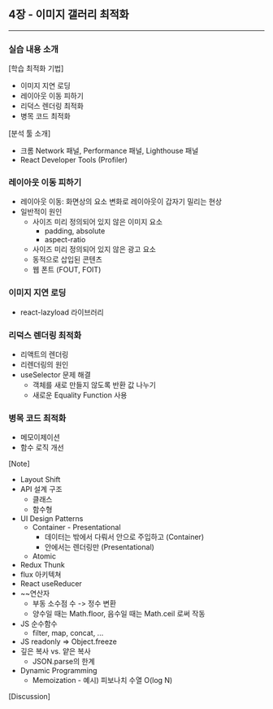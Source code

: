 ## 4장 - 이미지 갤러리 최적화

---

### 실습 내용 소개

[학습 최적화 기법]

- 이미지 지연 로딩
- 레이아웃 이동 피하기
- 리덕스 렌더링 최적화
- 병목 코드 최적화

[분석 툴 소개]

- 크롬 Network 패널, Performance 패널, Lighthouse 패널
- React Developer Tools (Profiler)

### 레이아웃 이동 피하기

- 레이아웃 이동: 화면상의 요소 변화로 레이아웃이 갑자기 밀리는 현상
- 일반적이 원인
  - 사이즈 미리 정의되어 있지 않은 이미지 요소
    - padding, absolute
    - aspect-ratio
  - 사이즈 미리 정의되어 있지 않은 광고 요소
  - 동적으로 삽입된 콘텐츠
  - 웹 폰트 (FOUT, FOIT)

### 이미지 지연 로딩

- react-lazyload 라이브러리

### 리덕스 렌더링 최적화

- 리액트의 렌더링
- 리렌더링의 원인
- useSelector 문제 해결
  - 객체를 새로 만들지 않도록 반환 값 나누기
  - 새로운 Equality Function 사용

### 병목 코드 최적화

- 메모이제이션
- 함수 로직 개선

[Note]

- Layout Shift
- API 설계 구조
  - 클래스
  - 함수형
- UI Design Patterns
  - Container - Presentational
    - 데이터는 밖에서 다뤄서 안으로 주입하고 (Container)
    - 안에서는 렌더링만 (Presentational)
  - Atomic
- Redux Thunk
- flux 아키텍쳐
- React useReducer
- ~~연산자
  - 부동 소수점 수 -> 정수 변환
  - 양수일 때는 Math.floor, 음수일 때는 Math.ceil 로써 작동
- JS 순수함수
  - filter, map, concat, ...
- JS readonly => Object.freeze
- 깊은 복사 vs. 얕은 복사
  - JSON.parse의 한계
- Dynamic Programming
  - Memoization - 예시) 피보나치 수열 O(log N)

[Discussion]

